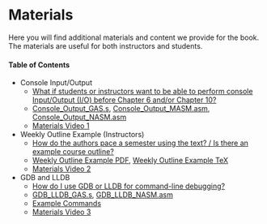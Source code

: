 # Materials

Here you will find additional materials and content we provide for the book. The materials are useful for both instructors and students.

#### Table of Contents

- Console Input/Output
	- [What if students or instructors want to be able to perform console Input/Output (I/O) before Chapter 6 and/or Chapter 10?](./Console\_IO/Console\_IO.md)
	- [Console\_Output\_GAS.s](./Console\_IO/Console\_Output\_GAS.s), [Console\_Output\_MASM.asm](./Console\_IO/Console\_Output\_MASM.asm), [Console\_Output\_NASM.asm](./Console\_IO/Console\_Output\_NASM.asm)
	- [Materials Video 1](https://youtu.be/rAAti1_jzeY)
- Weekly Outline Example (Instructors)
	- [How do the authors pace a semester using the text? / Is there an example course outline?](./WeeklyOutlineExample/)
	- [Weekly Outline Example PDF](./WeeklyOutlineExample/WeeklyOutlineExample.pdf), [Weekly Outline Example TeX](./WeeklyOutlineExample/WeeklyOutlineExample.tex)
	- [Materials Video 2](https://youtu.be/eeTxO94bfKA)
- GDB and LLDB
	- [How do I use GDB or LLDB for command-line debugging?](./GDB\_LLDB/)
	- [GDB\_LLDB\_GAS.s](./GDB\_LLDB/GDB\_LLDB\_GAS.s), [GDB\_LLDB\_NASM.asm](./GDB\_LLDB/GDB\_LLDB\_NASM.asm)
	- [Example Commands](./GDB\_LLDB/ExampleCommands.txt)
	- [Materials Video 3](https://youtu.be/oMp_R1hWLtM)
